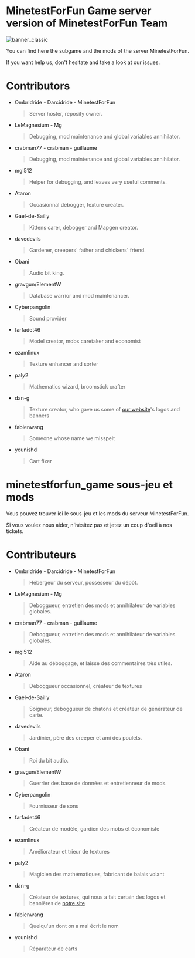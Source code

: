 MinetestForFun Game server version of MinetestForFun Team
===================

![banner_classic](http://i.imgur.com/5ADfUeK.png)

You can find here the subgame and the mods of the server MinetestForFun.

If you want help us, don't hesitate and take a look at our issues.

Contributors
===================
- Ombridride - Darcidride - MinetestForFun
  > Server hoster, reposity owner.
- LeMagnesium - Mg
  > Debugging, mod maintenance and global variables annihilator.
- crabman77 - crabman - guillaume
  > Debugging, mod maintenance and global variables annihilator.
- mgl512
  > Helper for debugging, and leaves very useful comments.
- Ataron
  > Occasionnal debogger, texture creater.
- Gael-de-Sailly
  > Kittens carer, debogger and Mapgen creator.
- davedevils
  > Gardener, creepers' father and chickens' friend.
- Obani
  > Audio bit king.
- gravgun/ElementW
  > Database warrior and mod maintenancer.
- Cyberpangolin
  > Sound provider
- farfadet46
  > Model creator, mobs caretaker and economist
- ezamlinux
  > Texture enhancer and sorter
- paly2
  > Mathematics wizard, broomstick crafter
- dan-g
  > Texture creator, who gave us some of [our website](https://xorhub.com/)'s logos and banners
- fabienwang
  > Someone whose name we misspelt
- younishd
  > Cart fixer

minetestforfun_game sous-jeu et mods
===================

Vous pouvez trouver ici le sous-jeu et les mods du serveur MinetestForFun.

Si vous voulez nous aider, n'hésitez pas et jetez un coup d'oeil à nos tickets.

Contributeurs
===================
- Ombridride - Darcidride - MinetestForFun
  > Hébergeur du serveur, possesseur du dépôt.
- LeMagnesium - Mg
  > Deboggueur, entretien des mods et annihilateur de variables globales.
- crabman77 - crabman - guillaume
  > Deboggueur, entretien des mods et annihilateur de variables globales.
- mgl512
  > Aide au déboggage, et laisse des commentaires très utiles.
- Ataron
  > Déboggueur occasionnel, créateur de textures
- Gael-de-Sailly
  > Soigneur, deboggueur de chatons et créateur de générateur de carte.
- davedevils
  > Jardinier, père des creeper et ami des poulets.
- Obani
  > Roi du bit audio.
- gravgun/ElementW
  > Guerrier des base de données et entretienneur de mods.
- Cyberpangolin
  > Fournisseur de sons
- farfadet46
  > Créateur de modèle, gardien des mobs et économiste
- ezamlinux
  > Améliorateur et trieur de textures
- paly2
  > Magicien des mathématiques, fabricant de balais volant
- dan-g
  > Créateur de textures, qui nous a fait certain des logos et bannières de [notre site](https://xorhub.com/)
- fabienwang
  > Quelqu'un dont on a mal écrit le nom
- younishd
  > Réparateur de carts
